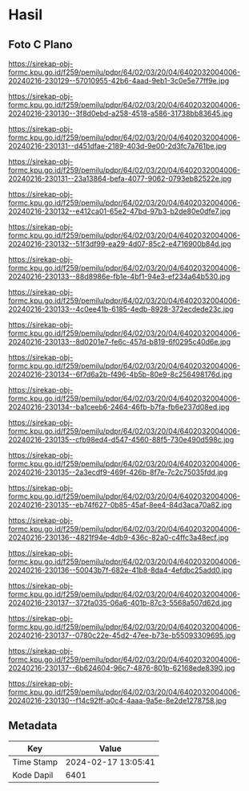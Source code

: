 # Hasil

## Foto C Plano

https://sirekap-obj-formc.kpu.go.id/f259/pemilu/pdpr/64/02/03/20/04/6402032004006-20240216-230129--57010955-42b6-4aad-9eb1-3c0e5e77ff9e.jpg

https://sirekap-obj-formc.kpu.go.id/f259/pemilu/pdpr/64/02/03/20/04/6402032004006-20240216-230130--3f8d0ebd-a258-4518-a586-31738bb83645.jpg

https://sirekap-obj-formc.kpu.go.id/f259/pemilu/pdpr/64/02/03/20/04/6402032004006-20240216-230131--d451dfae-2189-403d-9e00-2d3fc7a761be.jpg

https://sirekap-obj-formc.kpu.go.id/f259/pemilu/pdpr/64/02/03/20/04/6402032004006-20240216-230131--23a13864-befa-4077-9062-0793eb82522e.jpg

https://sirekap-obj-formc.kpu.go.id/f259/pemilu/pdpr/64/02/03/20/04/6402032004006-20240216-230132--e412ca01-65e2-47bd-97b3-b2de80e0dfe7.jpg

https://sirekap-obj-formc.kpu.go.id/f259/pemilu/pdpr/64/02/03/20/04/6402032004006-20240216-230132--51f3df99-ea29-4d07-85c2-e4716900b84d.jpg

https://sirekap-obj-formc.kpu.go.id/f259/pemilu/pdpr/64/02/03/20/04/6402032004006-20240216-230133--88d8986e-fb1e-4bf1-94e3-ef234a64b530.jpg

https://sirekap-obj-formc.kpu.go.id/f259/pemilu/pdpr/64/02/03/20/04/6402032004006-20240216-230133--4c0ee41b-6185-4edb-8928-372ecdede23c.jpg

https://sirekap-obj-formc.kpu.go.id/f259/pemilu/pdpr/64/02/03/20/04/6402032004006-20240216-230133--8d0201e7-fe6c-457d-b819-6f0295c40d6e.jpg

https://sirekap-obj-formc.kpu.go.id/f259/pemilu/pdpr/64/02/03/20/04/6402032004006-20240216-230134--6f7d6a2b-f496-4b5b-80e9-8c256498176d.jpg

https://sirekap-obj-formc.kpu.go.id/f259/pemilu/pdpr/64/02/03/20/04/6402032004006-20240216-230134--ba1ceeb6-2464-46fb-b7fa-fb6e237d08ed.jpg

https://sirekap-obj-formc.kpu.go.id/f259/pemilu/pdpr/64/02/03/20/04/6402032004006-20240216-230135--cfb98ed4-d547-4560-88f5-730e490d598c.jpg

https://sirekap-obj-formc.kpu.go.id/f259/pemilu/pdpr/64/02/03/20/04/6402032004006-20240216-230135--2a3ecdf9-469f-426b-8f7e-7c2c75035fdd.jpg

https://sirekap-obj-formc.kpu.go.id/f259/pemilu/pdpr/64/02/03/20/04/6402032004006-20240216-230135--eb74f627-0b85-45af-8ee4-84d3aca70a82.jpg

https://sirekap-obj-formc.kpu.go.id/f259/pemilu/pdpr/64/02/03/20/04/6402032004006-20240216-230136--4821f94e-4db9-436c-82a0-c4ffc3a48ecf.jpg

https://sirekap-obj-formc.kpu.go.id/f259/pemilu/pdpr/64/02/03/20/04/6402032004006-20240216-230136--50043b7f-682e-41b8-8da4-4efdbc25add0.jpg

https://sirekap-obj-formc.kpu.go.id/f259/pemilu/pdpr/64/02/03/20/04/6402032004006-20240216-230137--372fa035-06a6-401b-87c3-5568a507d62d.jpg

https://sirekap-obj-formc.kpu.go.id/f259/pemilu/pdpr/64/02/03/20/04/6402032004006-20240216-230137--0780c22e-45d2-47ee-b73e-b55093309695.jpg

https://sirekap-obj-formc.kpu.go.id/f259/pemilu/pdpr/64/02/03/20/04/6402032004006-20240216-230137--6b624604-96c7-4876-801b-62168ede8390.jpg

https://sirekap-obj-formc.kpu.go.id/f259/pemilu/pdpr/64/02/03/20/04/6402032004006-20240216-230130--f14c92ff-a0c4-4aaa-9a5e-8e2de1278758.jpg


## Metadata

| Key        | Value               |
| ---------- | ------------------- |
| Time Stamp | 2024-02-17 13:05:41 |
| Kode Dapil | 6401                |




